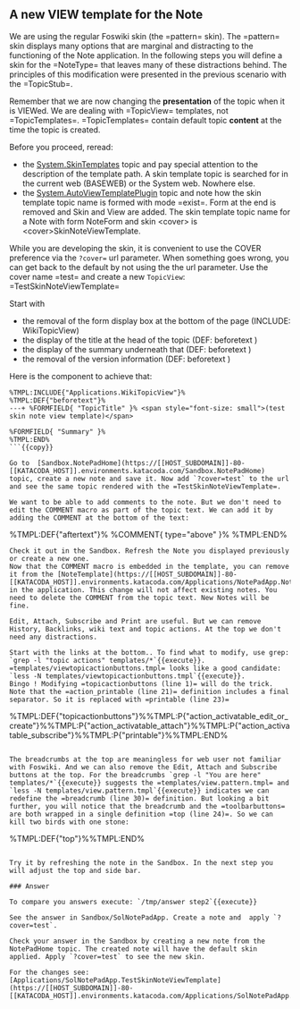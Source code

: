 <!-- Scenario text goes here -->
## A new VIEW template for the Note
We are using the regular Foswiki skin (the =pattern= skin). The =pattern= skin displays many options that are marginal and distracting to the functioning of the Note application. In the following steps you will define a skin for the =NoteType= that leaves many of these distractions behind. The principles of this modification were presented in the previous scenario with the =TopicStub=.

Remember that we are now changing the **presentation** of the topic when it is VIEWed. We are dealing with =TopicView= templates, not =TopicTemplates=. =TopicTemplates= contain default topic **content** at the time the topic is created. 

Before you proceed, reread:
*  the [System.SkinTemplates](https://[[HOST_SUBDOMAIN]]-80-[[KATACODA_HOST]].environments.katacoda.com/System.SkinTemplates) topic and pay special attention to the description of the template path. A skin template topic is searched for in the current web (BASEWEB) or the System web. Nowhere else.
* the [System.AutoViewTemplatePlugin](https://[[HOST_SUBDOMAIN]]-80-[[KATACODA_HOST]].environments.katacoda.com/System.AutoViewTemplatePlugin) topic and note how the skin template topic name is formed with mode =exist=. Form at the end is removed and Skin and View are added. The skin template topic name for a Note with form NoteForm and skin &lt;cover> is &lt;cover>SkinNoteViewTemplate.

While you are developing the skin, it is convenient to use the COVER preference via the `?cover=` url parameter. When something goes wrong, you can get back to the default by not using the the url parameter. Use the cover name =test= and create a new `TopicView`:  =TestSkinNoteViewTemplate=

Start with 
* the removal of the form display box at the bottom of the page (INCLUDE: WikiTopicView)
* the display of the title at the head of the topic (DEF: beforetext )
* the display of the summary underneath that (DEF: beforetext )
* the removal of the version information (DEF: beforetext )

Here is the component to achieve that:
```
%TMPL:INCLUDE{"Applications.WikiTopicView"}%
%TMPL:DEF{"beforetext"}%
---+ %FORMFIELD{ "TopicTitle" }% <span style="font-size: small">(test skin note view template)</span>

%FORMFIELD{ "Summary" }%
%TMPL:END%
```{{copy}}

Go to  [Sandbox.NotePadHome](https://[[HOST_SUBDOMAIN]]-80-[[KATACODA_HOST]].environments.katacoda.com/Sandbox.NotePadHome) topic, create a new note and save it. Now add `?cover=test` to the url and see the same topic rendered with the =TestSkinNoteViewTemplate=.

We want to be able to add comments to the note. But we don't need to edit the COMMENT macro as part of the topic text. We can add it by adding the COMMENT at the bottom of the text:
```
%TMPL:DEF{"aftertext"}%
%COMMENT{ type="above" }%
%TMPL:END%
```{{copy}}
Check it out in the Sandbox. Refresh the Note you displayed previously or create a new one. 
Now that the COMMENT macro is embedded in the template, you can remove it from the [NoteTemplate](https://[[HOST_SUBDOMAIN]]-80-[[KATACODA_HOST]].environments.katacoda.com/Applications/NotePadApp.NoteTemplate) in the application. This change will not affect existing notes. You need to delete the COMMENT from the topic text. New Notes will be fine.

Edit, Attach, Subscribe and Print are useful. But we can remove History, Backlinks, wiki text and topic actions. At the top we don't need any distractions. 

Start with the links at the bottom.. To find what to modify, use grep:
`grep -l "topic actions" templates/*`{{execute}}.
=templates/viewtopicactionbuttons.tmpl= looks like a good candidate:
`less -N templates/viewtopicactionbuttons.tmpl`{{execute}}.
Bingo ! Modifying =topicactionbuttons (line 1)= will do the trick. Note that the =action_printable (line 21)= definition includes a final separator. So it is replaced with =printable (line 23)=
```
%TMPL:DEF{"topicactionbuttons"}%%TMPL:P{"action_activatable_edit_or_create"}%%TMPL:P{"action_activatable_attach"}%%TMPL:P{"action_activatable_subscribe"}%%TMPL:P{"printable"}%%TMPL:END%
```{{copy}}

The breadcrumbs at the top are meaningless for web user not familiar with Foswiki. And we can also remove the Edit, Attach and Subscribe buttons at the top. For the breadcrumbs `grep -l "You are here" templates/*`{{execute}} suggests the =templates/view.pattern.tmpl= and `less -N templates/view.pattern.tmpl`{{execute}} indicates we can redefine the =breadcrumb (line 30)= definition. But looking a bit further, you will notice that the breadcrumb and the =toolbarbuttons= are both wrapped in a single definition =top (line 24)=. So we can kill two birds with one stone:

```
%TMPL:DEF{"top"}%%TMPL:END%
```{{copy}}

Try it by refreshing the note in the Sandbox. In the next step you will adjust the top and side bar.

### Answer

To compare you answers execute: `/tmp/answer step2`{{execute}}

See the answer in Sandbox/SolNotePadApp. Create a note and  apply `?cover=test`.

Check your answer in the Sandbox by creating a new note from the NotePadHome topic. The created note will have the default skin applied. Apply `?cover=test` to see the new skin.

For the changes see: [Applications/SolNotePadApp.TestSkinNoteViewTemplate](https://[[HOST_SUBDOMAIN]]-80-[[KATACODA_HOST]].environments.katacoda.com/Applications/SolNotePadApp.TestSkinNoteViewTemplate)





